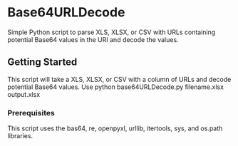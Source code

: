 # Base64URLDecode
Simple Python script to parse XLS, XLSX, or CSV with URLs containing potential Base64 values in the URI and decode the values.

## Getting Started
This script will take a XLS, XLSX, or CSV with a column of URLs and decode potential Base64 values. Use python base64URLDecode.py filename.xlsx output.xlsx

### Prerequisites
This script uses the bas64, re, openpyxl, urllib, itertools, sys, and os.path libraries.

